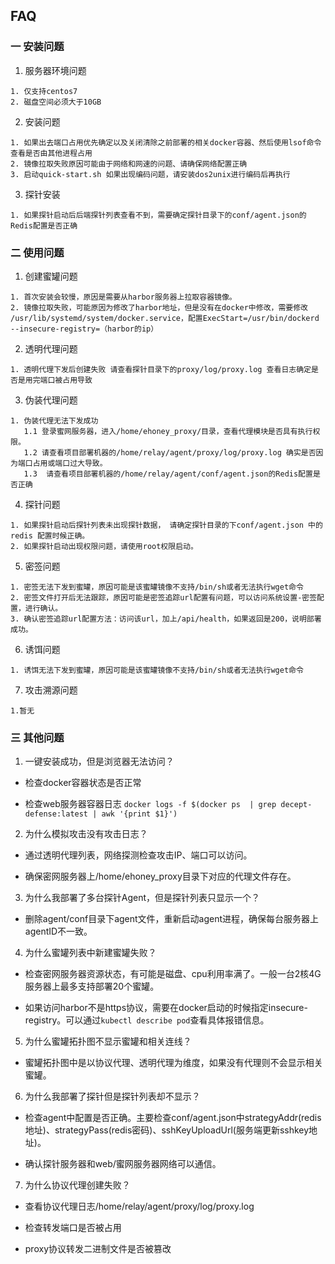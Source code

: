 ## FAQ

### 一 安装问题

1. 服务器环境问题

```
1. 仅支持centos7
2. 磁盘空间必须大于10GB
```

2. 安装问题

```
1. 如果出去端口占用优先确定以及关闭清除之前部署的相关docker容器、然后使用lsof命令查看是否由其他进程占用
2. 镜像拉取失败原因可能由于网络和网速的问题、请确保网络配置正确
3. 启动quick-start.sh 如果出现编码问题，请安装dos2unix进行编码后再执行
```



3. 探针安装

```
1. 如果探针启动后后端探针列表查看不到，需要确定探针目录下的conf/agent.json的Redis配置是否正确
```

### 二 使用问题

1. 创建蜜罐问题

```
1. 首次安装会较慢，原因是需要从harbor服务器上拉取容器镜像。
2. 镜像拉取失败，可能原因为修改了harbor地址，但是没有在docker中修改，需要修改 /usr/lib/systemd/system/docker.service，配置ExecStart=/usr/bin/dockerd --insecure-registry=（harbor的ip）
```

2. 透明代理问题

```
1. 透明代理下发后创建失败 请查看探针目录下的proxy/log/proxy.log 查看日志确定是否是用完端口被占用导致
```

3. 伪装代理问题

```
1. 伪装代理无法下发成功
   1.1 登录蜜网服务器，进入/home/ehoney_proxy/目录，查看代理模块是否具有执行权限。
   1.2 请查看项目部署机器的/home/relay/agent/proxy/log/proxy.log 确实是否因为端口占用或端口过大导致。
   1.3  请查看项目部署机器的/home/relay/agent/conf/agent.json的Redis配置是否正确
```

4. 探针问题

```
1. 如果探针启动后探针列表未出现探针数据， 请确定探针目录的下conf/agent.json 中的redis 配置时候正确。
2. 如果探针启动出现权限问题，请使用root权限启动。
```

5. 密签问题

```
1. 密签无法下发到蜜罐，原因可能是该蜜罐镜像不支持/bin/sh或者无法执行wget命令
2. 密签文件打开后无法跟踪，原因可能是密签追踪url配置有问题，可以访问系统设置-密签配置，进行确认。
3. 确认密签追踪url配置方法：访问该url，加上/api/health，如果返回是200，说明部署成功。
```

6. 诱饵问题

```
1. 诱饵无法下发到蜜罐，原因可能是该蜜罐镜像不支持/bin/sh或者无法执行wget命令
```

7. 攻击溯源问题


```
1.暂无
```


### 三 其他问题

1. 一键安装成功，但是浏览器无法访问？

* 检查docker容器状态是否正常

* 检查web服务器容器日志
  ```docker logs -f $(docker ps  | grep decept-defense:latest | awk '{print $1}')```

2. 为什么模拟攻击没有攻击日志？

* 通过透明代理列表，网络探测检查攻击IP、端口可以访问。

* 确保密网服务器上/home/ehoney_proxy目录下对应的代理文件存在。

3. 为什么我部署了多台探针Agent，但是探针列表只显示一个？

* 删除agent/conf目录下agent文件，重新启动agent进程，确保每台服务器上agentID不一致。

4. 为什么蜜罐列表中新建蜜罐失败？

* 检查密网服务器资源状态，有可能是磁盘、cpu利用率满了。一般一台2核4G服务器上最多支持部署20个蜜罐。

* 如果访问harbor不是https协议，需要在docker启动的时候指定insecure-registry。可以通过```kubectl describe pod```查看具体报错信息。

5. 为什么蜜罐拓扑图不显示蜜罐和相关连线？

* 蜜罐拓扑图中是以协议代理、透明代理为维度，如果没有代理则不会显示相关蜜罐。

6. 为什么我部署了探针但是探针列表却不显示？

* 检查agent中配置是否正确。主要检查conf/agent.json中strategyAddr(redis地址)、strategyPass(redis密码)、sshKeyUploadUrl(服务端更新sshkey地址)。

* 确认探针服务器和web/蜜网服务器网络可以通信。

7. 为什么协议代理创建失败？

* 查看协议代理日志/home/relay/agent/proxy/log/proxy.log

* 检查转发端口是否被占用

* proxy协议转发二进制文件是否被篡改
